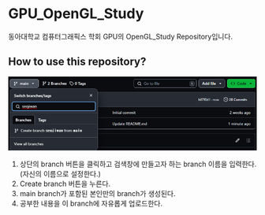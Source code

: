 # GPU_OpenGL_Study
동아대학교 컴퓨터그래픽스 학회 GPU의 OpenGL_Study Repository입니다. 

## How to use this repository?
![Alt text](/img/image-6.png)
1. 상단의 branch 버튼을 클릭하고 검색창에 만들고자 하는 branch 이름을 입력한다.(자신의 이름으로 설정한다.)
2. Create branch 버튼을 누른다.
3. main branch가 포함된 본인만의 branch가 생성된다.
4. 공부한 내용을 이 branch에 자유롭게 업로드한다.
